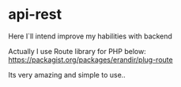 # api-rest
Here I`ll intend improve my habilities with backend

Actually I use Route library for PHP below:
https://packagist.org/packages/erandir/plug-route

Its very amazing and simple to use..


